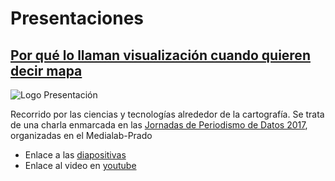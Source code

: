 # Presentaciones


## [Por qué lo llaman visualización cuando quieren decir mapa](http://alejandrozappala.com/presentación/cartography)

![Logo Presentación](https://github.com/alayzappala/presentation/tree/master/cartography/img/por-que-lo-llaman.png "Cartel de la presentación")

Recorrido por las ciencias y tecnologías alrededor de la cartografía. Se trata de una charla enmarcada en las [Jornadas de Periodismo de Datos 2017](http://medialab-prado.es/article/jornadas-de-periodismo-de-datos-2017-jpd17-cada-dato-cuenta), organizadas en el Medialab-Prado

- Enlace a las [diapositivas](http://alejandrozappala.com/presentación/cartography)
- Enlace al video en [youtube](https://www.youtube.com/watch?v=Anz-78hoBkQ&feature=youtu.be&t=2h23m34s)
